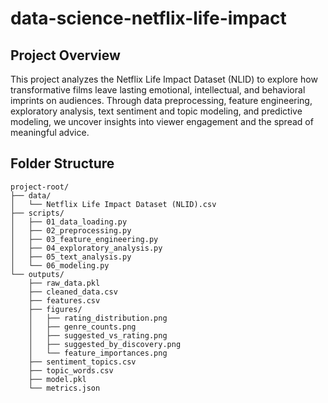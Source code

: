 # data-science-netflix-life-impact

## Project Overview

This project analyzes the Netflix Life Impact Dataset (NLID) to explore how transformative films leave lasting emotional, intellectual, and behavioral imprints on audiences. Through data preprocessing, feature engineering, exploratory analysis, text sentiment and topic modeling, and predictive modeling, we uncover insights into viewer engagement and the spread of meaningful advice.

## Folder Structure

```
project-root/
├── data/
│   └── Netflix Life Impact Dataset (NLID).csv
├── scripts/
│   ├── 01_data_loading.py
│   ├── 02_preprocessing.py
│   ├── 03_feature_engineering.py
│   ├── 04_exploratory_analysis.py
│   ├── 05_text_analysis.py
│   └── 06_modeling.py
└── outputs/
    ├── raw_data.pkl
    ├── cleaned_data.csv
    ├── features.csv
    ├── figures/
    │   ├── rating_distribution.png
    │   ├── genre_counts.png
    │   ├── suggested_vs_rating.png
    │   ├── suggested_by_discovery.png
    │   └── feature_importances.png
    ├── sentiment_topics.csv
    ├── topic_words.csv
    ├── model.pkl
    └── metrics.json
```


